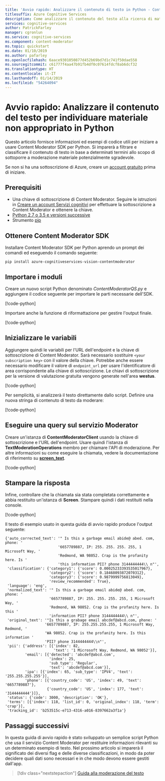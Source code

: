 ```yaml
---
title: 'Avvio rapido: Analizzare il contenuto di testo in Python - Content Moderator'
titlesuffix: Azure Cognitive Services
description: Come analizzare il contenuto del testo alla ricerca di materiale non appropriato di diverso tipo usando Content Moderator SDK per Python
services: cognitive-services
author: PatrickFarley
manager: cgronlun
ms.service: cognitive-services
ms.component: content-moderator
ms.topic: quickstart
ms.date: 01/10/2019
ms.author: pafarley
ms.openlocfilehash: 6aace9301050877d452b69bd7d1c741f50dae558
ms.sourcegitcommit: c61777f4aa47b91fb4df0c07614fdcf8ab6dcf32
ms.translationtype: HT
ms.contentlocale: it-IT
ms.lasthandoff: 01/14/2019
ms.locfileid: "54264094"
---
```

# <a name="quickstart-analyze-text-content-for-objectionable-material-in-python"></a>Avvio rapido: Analizzare il contenuto del testo per individuare materiale non appropriato in Python

Questo articolo fornisce informazioni ed esempi di codice utili per iniziare a usare Content Moderator SDK per Python. Si imparerà a filtrare e classificare il contenuto di testo in base a determinati termini allo scopo di sottoporre a moderazione materiale potenzialmente sgradevole.

Se non si ha una sottoscrizione di Azure, creare un [account gratuito](https://azure.microsoft.com/free/?WT.mc_id=A261C142F) prima di iniziare. 

## <a name="prerequisites"></a>Prerequisiti
- Una chiave di sottoscrizione di Content Moderator. Seguire le istruzioni in [Creare un account Servizi cognitivi](https://docs.microsoft.com/azure/cognitive-services/cognitive-services-apis-create-account) per effettuare la sottoscrizione a Content Moderator e ottenere la chiave.
- [Python 2.7 o 3.5 e versioni successive](https://www.python.org/downloads/)
- Strumento [pip](https://pip.pypa.io/en/stable/installing/)

## <a name="get-the-content-moderator-sdk"></a>Ottenere Content Moderator SDK

Installare Content Moderator SDK per Python aprendo un prompt dei comandi ed eseguendo il comando seguente:

```
pip install azure-cognitiveservices-vision-contentmoderator
```

## <a name="import-modules"></a>Importare i moduli

Creare un nuovo script Python denominato _ContentModeratorQS.py_ e aggiungere il codice seguente per importare le parti necessarie dell'SDK.

[!code-python[](~/cognitive-services-content-moderator-samples/documentation-samples/python/text-moderation-quickstart-python.py?range=1-10)]

Importare anche la funzione di riformattazione per gestire l'output finale.

[!code-python[](~/cognitive-services-content-moderator-samples/documentation-samples/python/text-moderation-quickstart-python.py?range=12)]


## <a name="initialize-variables"></a>Inizializzare le variabili

Aggiungere quindi le variabili per l'URL dell'endpoint e la chiave di sottoscrizione di Content Moderator. Sarà necessario sostituire `<your subscription key>` con il valore della chiave. Potrebbe anche essere necessario modificare il valore di `endpoint_url` per usare l'identificatore di area corrispondente alla chiave di sottoscrizione. Le chiavi di sottoscrizione per la versione di valutazione gratuita vengono generate nell'area **westus**.

[!code-python[](~/cognitive-services-content-moderator-samples/documentation-samples/python/text-moderation-quickstart-python.py?range=14-16)]


Per semplicità, si analizzerà il testo direttamente dallo script. Definire una nuova stringa di contenuto di testo da moderare:

[!code-python[](~/cognitive-services-content-moderator-samples/documentation-samples/python/text-moderation-quickstart-python.py?range=18-21)]


## <a name="query-the-moderator-service"></a>Eseguire una query sul servizio Moderator

Creare un'istanza di **ContentModeratorClient** usando la chiave di sottoscrizione e l'URL dell'endpoint. Usare quindi l'istanza di **TextModerationOperations** membro per chiamare l'API di moderazione. Per altre informazioni su come eseguire la chiamata, vedere la documentazione di riferimento su **[screen_text](https://docs.microsoft.com/python/api/azure-cognitiveservices-vision-contentmoderator/azure.cognitiveservices.vision.contentmoderator.operations.textmoderationoperations?view=azure-python#screen-text)**.

[!code-python[](~/cognitive-services-content-moderator-samples/documentation-samples/python/text-moderation-quickstart-python.py?range=23-36)]

## <a name="print-the-response"></a>Stampare la risposta

Infine, controllare che la chiamata sia stata completata correttamente e abbia restituito un'istanza di **Screen**. Stampare quindi i dati restituiti nella console.

[!code-python[](~/cognitive-services-content-moderator-samples/documentation-samples/python/text-moderation-quickstart-python.py?range=38-39)]


Il testo di esempio usato in questa guida di avvio rapido produce l'output seguente:

```console
{'auto_corrected_text': '" Is this a garbage email abide@ abed. com, phone: '
                        '6657789887, IP: 255. 255. 255. 255, 1 Microsoft Way, '
                        'Redmond, WA 98052. Crap is the profanity here. Is '
                        'this information PII? phone 3144444444\\ n"',
 'classification': {'category1': {'score': 0.00025233393535017967},
                    'category2': {'score': 0.18468093872070312},
                    'category3': {'score': 0.9879999756813049},
                    'review_recommended': True},
 'language': 'eng',
 'normalized_text': '" Is this a garbage email abide@ abed. com, phone: '
                    '6657789887, IP: 255. 255. 255. 255, 1 Microsoft Way, '
                    'Redmond, WA 98052. Crap is the profanity here. Is this '
                    'information PII? phone 3144444444\\ n"',
 'original_text': '"Is this a grabage email abcdef@abcd.com, phone: '
                  '6657789887, IP: 255.255.255.255, 1 Microsoft Way, Redmond, '
                  'WA 98052. Crap is the profanity here. Is this information '
                  'PII? phone 3144444444\\n"',
 'pii': {'address': [{'index': 82,
                      'text': '1 Microsoft Way, Redmond, WA 98052'}],
         'email': [{'detected': 'abcdef@abcd.com',
                    'index': 25,
                    'sub_type': 'Regular',
                    'text': 'abcdef@abcd.com'}],
         'ipa': [{'index': 65, 'sub_type': 'IPV4', 'text': '255.255.255.255'}],
         'phone': [{'country_code': 'US', 'index': 49, 'text': '6657789887'},
                   {'country_code': 'US', 'index': 177, 'text': '3144444444'}]},
 'status': {'code': 3000, 'description': 'OK'},
 'terms': [{'index': 118, 'list_id': 0, 'original_index': 118, 'term': 'crap'}],
 'tracking_id': 'b253515c-e713-4316-a016-8397662a3f1a'}
```

## <a name="next-steps"></a>Passaggi successivi

In questa guida di avvio rapido è stato sviluppato un semplice script Python che usa il servizio Content Moderator per restituire informazioni rilevanti su un determinato esempio di testo. Nel prossimo articolo si imparerà il significato dei diversi flag e delle diverse classificazioni, in modo da poter decidere quali dati sono necessari e in che modo devono essere gestiti dall'app.

> [!div class="nextstepaction"]
> [Guida alla moderazione del testo](text-moderation-api.md)
